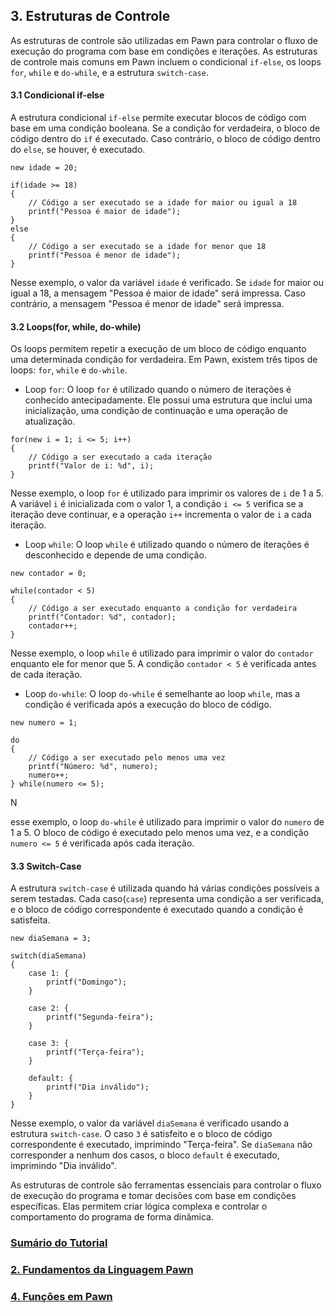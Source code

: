 ## 3. Estruturas de Controle

As estruturas de controle são utilizadas em Pawn para controlar o fluxo de execução do programa com base em condições e iterações. As estruturas de controle mais comuns em Pawn incluem o condicional `if-else`, os loops `for`, `while` e `do-while`, e a estrutura `switch-case`.

#### 3.1 Condicional if-else

A estrutura condicional `if-else` permite executar blocos de código com base em uma condição booleana. Se a condição for verdadeira, o bloco de código dentro do `if` é executado. Caso contrário, o bloco de código dentro do `else`, se houver, é executado.

```pawn
new idade = 20;

if(idade >= 18)
{
	// Código a ser executado se a idade for maior ou igual a 18
	printf("Pessoa é maior de idade");
}
else
{
	// Código a ser executado se a idade for menor que 18
	printf("Pessoa é menor de idade");
}
```

Nesse exemplo, o valor da variável `idade` é verificado. Se `idade` for maior ou igual a 18, a mensagem "Pessoa é maior de idade" será impressa. Caso contrário, a mensagem "Pessoa é menor de idade" será impressa.

#### 3.2 Loops(for, while, do-while)

Os loops permitem repetir a execução de um bloco de código enquanto uma determinada condição for verdadeira. Em Pawn, existem três tipos de loops: `for`, `while` e `do-while`.

- Loop `for`:
O loop `for` é utilizado quando o número de iterações é conhecido antecipadamente. Ele possui uma estrutura que inclui uma inicialização, uma condição de continuação e uma operação de atualização.

```pawn
for(new i = 1; i <= 5; i++)
{
	// Código a ser executado a cada iteração
	printf("Valor de i: %d", i);
}
```

Nesse exemplo, o loop `for` é utilizado para imprimir os valores de `i` de 1 a 5. A variável `i` é inicializada com o valor 1, a condição `i <= 5` verifica se a iteração deve continuar, e a operação `i++` incrementa o valor de `i` a cada iteração.

- Loop `while`:
O loop `while` é utilizado quando o número de iterações é desconhecido e depende de uma condição.

```pawn
new contador = 0;

while(contador < 5)
{
	// Código a ser executado enquanto a condição for verdadeira
	printf("Contador: %d", contador);
	contador++;
}
```

Nesse exemplo, o loop `while` é utilizado para imprimir o valor do `contador` enquanto ele for menor que 5. A condição `contador < 5` é verificada antes de cada iteração.

- Loop `do-while`:
O loop `do-while` é semelhante ao loop `while`, mas a condição é verificada após a execução do bloco de código.

```pawn
new numero = 1;

do
{
	// Código a ser executado pelo menos uma vez
	printf("Número: %d", numero);
	numero++;
} while(numero <= 5);
```

N

esse exemplo, o loop `do-while` é utilizado para imprimir o valor do `numero` de 1 a 5. O bloco de código é executado pelo menos uma vez, e a condição `numero <= 5` é verificada após cada iteração.

#### 3.3 Switch-Case

A estrutura `switch-case` é utilizada quando há várias condições possíveis a serem testadas. Cada caso(`case`) representa uma condição a ser verificada, e o bloco de código correspondente é executado quando a condição é satisfeita.

```pawn
new diaSemana = 3;

switch(diaSemana)
{
	case 1: {
		printf("Domingo");
	}
	
	case 2: {
		printf("Segunda-feira");
	}

	case 3: {
		printf("Terça-feira");
	}

	default: {
		printf("Dia inválido");
	}
}
```

Nesse exemplo, o valor da variável `diaSemana` é verificado usando a estrutura `switch-case`. O caso `3` é satisfeito e o bloco de código correspondente é executado, imprimindo "Terça-feira". Se `diaSemana` não corresponder a nenhum dos casos, o bloco `default` é executado, imprimindo "Dia inválido".

As estruturas de controle são ferramentas essenciais para controlar o fluxo de execução do programa e tomar decisões com base em condições específicas. Elas permitem criar lógica complexa e controlar o comportamento do programa de forma dinâmica.

### [Sumário do Tutorial](https://github.com/device-black/pawn-tutorial/)
### [2. Fundamentos da Linguagem Pawn](https://github.com/Device-Black/Pawn-Tutorial/blob/DeviceBlack/Fundamentos%20da%20Linguagem%20Pawn.md)
### [4. Funções em Pawn](https://github.com/Device-Black/Pawn-Tutorial/blob/DeviceBlack/Fun%C3%A7%C3%B5es%20em%20Pawn.md)

